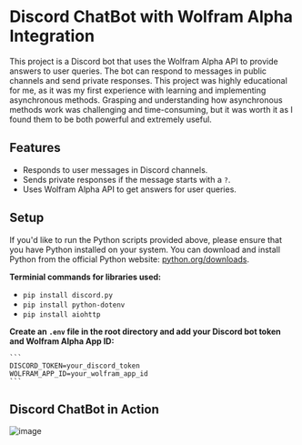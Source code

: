 # Discord ChatBot with Wolfram Alpha Integration

This project is a Discord bot that uses the Wolfram Alpha API to provide answers to user queries. The bot can respond to messages in public channels and send private responses. This project was highly educational for me, as it was my first experience with learning and implementing asynchronous methods. Grasping and understanding how asynchronous methods work was challenging and time-consuming, but it was worth it as I found them to be both powerful and extremely useful.

## Features

- Responds to user messages in Discord channels.
- Sends private responses if the message starts with a `?`.
- Uses Wolfram Alpha API to get answers for user queries.

## Setup

If you'd like to run the Python scripts provided above, please ensure that you have Python installed on your system. You can download and install Python from the official Python website: [python.org/downloads](https://www.python.org/downloads/).

**Terminial commands for libraries used:**
- `pip install discord.py`
- `pip install python-dotenv`
- `pip install aiohttp`

**Create an `.env` file in the root directory and add your Discord bot token and Wolfram Alpha App ID:**

    ```
    DISCORD_TOKEN=your_discord_token
    WOLFRAM_APP_ID=your_wolfram_app_id
    ```

## Discord ChatBot in Action
![image](https://github.com/KoushicSumathiKumar/Discord-Chat-Bot/assets/149502679/15f2e836-ed8e-4036-9887-f48511d557e7)

